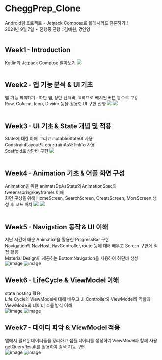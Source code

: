 # CheggPrep_Clone
Android팀 프로젝트 - Jetpack Compose로 플래시카드 클론하기!!  
2021년 9월 7일 ~ 진행중
진행 : 김예원, 강인영
<br>
<br>

## Week1 - Introduction  
Kotlin과 Jetpack Compose 알아보기
![](https://images.velog.io/images/kiyoog02/post/0f480c0a-e1c5-46fc-8792-9e1a88835b75/%EA%B7%B8%EB%A6%BC1.png)
<br><br>

## Week2 - 앱 기능 분석 & UI 기초  
앱 기능 파악하기 : 하단 탭, 상단 선택바, 목록으로 배치된 버튼 등으로 구성    
Row, Column, Icon, Divider 등을 활용한 UI 구현 진행
![](https://images.velog.io/images/kiyoog02/post/dd541fbf-ba32-40e0-b91f-6248f2419c06/image.png)
![](https://images.velog.io/images/kiyoog02/post/54ec0f10-38ff-4de0-9ad9-edada123e1ea/image.png)
<br><br>

## Week3 - UI 기초 & State 개념 및 적용  
State에 대한 이해 그리고 mutableStateOf 사용  
ConstraintLayout의 constrainAs와 linkTo 사용  
Scaffold로 상단바 구현
![](https://images.velog.io/images/kiyoog02/post/8cc6dc92-923e-4b6a-a9a6-dac3e1a5cbac/image.png)
<br><br>

## Week4 - Animation 기초 & 어플 화면 구성  
Animation을 위한 animateDpAsState와 AnimationSpec의 tween/spring/keyframes 이해  
화면 구성을 위해 HomeScreen, SearchScreen, CreateScreen, MoreScreen 생성 후 코드 배치
![](https://images.velog.io/images/kiyoog02/post/8097a0c0-7390-4d43-8e13-6921ab1bb917/image.png)
![](https://images.velog.io/images/kiyoog02/post/569c15d3-e0ab-4a17-a794-49ed5715d302/image.png)
<br><br>

## Week5 - Navigation 동작 & UI 이해
지난 시간에 배운 Animation을 활용한 ProgressBar 구현  
Navigation의 NavHost, NavController, route 등에 대해 배우고 Screen 구현에 직접 활용  
Material Design이 제공하는 BottomNavigation을 사용하여 하단바 생성  
![image](https://user-images.githubusercontent.com/52899340/137591864-a2face5f-37a0-4005-92df-ec21e9edeb2c.png)
![image](https://user-images.githubusercontent.com/52899340/137591934-77b81936-b194-42e1-b83e-b631c4c4211c.png)

## Week6 - LifeCycle & ViewModel 이해
state hosting 활용  
Life Cycle와 ViewModel에 대해 배우고 UI Controller와 ViewModel의 역할과 ViewModel의 데이터 흐름 방식 이해  
![image](https://user-images.githubusercontent.com/52899340/148230259-b211cb25-53c1-4d0c-9c77-0ff8069a9c8d.png)
![image](https://user-images.githubusercontent.com/52899340/148230318-c1fb155d-30f9-4dab-928c-3450912be5ce.png)

## Week7 - 데이터 파악 & ViewModel 적용
앱에서 필요한 데이터들을 정리하고 샘플 데이터를 생성하여 ViewModel과 함께 사용  
getQueryResult를 활용하여 검색 기능 구현  
![image](https://user-images.githubusercontent.com/52899340/148231610-8fcdf95b-4726-4d64-8ebe-eb3f5a9da903.png)
![image](https://user-images.githubusercontent.com/52899340/148231658-4fcaf625-5f96-4be3-aa93-6f35bf6896b0.png)



